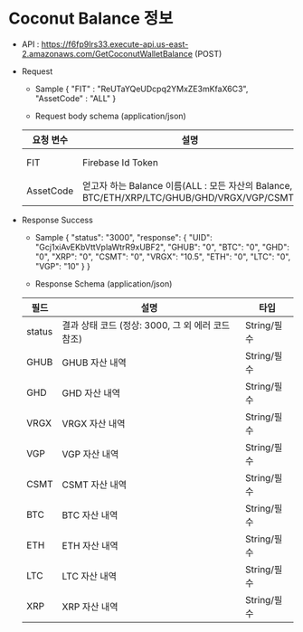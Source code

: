 # Coconut Balance 정보


- API : https://f6fp9lrs33.execute-api.us-east-2.amazonaws.com/GetCoconutWalletBalance (POST)


- Request

  * Sample
  {
      "FIT" : "ReUTaYQeUDcpq2YMxZE3mKfaX6C3",
      "AssetCode" : "ALL"
  }
  
  * Request body schema (application/json)
  
  요청 변수 | 설명 | 타입
  ------------ | ------------- | -------------
  FIT | Firebase Id Token | String/필수
  AssetCode | 얻고자 하는 Balance 이름(ALL : 모든 자산의 Balance, BTC/ETH/XRP/LTC/GHUB/GHD/VRGX/VGP/CSMT) | String/필수

- Response Success

  * Sample 
{
    "status": "3000",
    "response": 
    {
        "UID": "Gcj1xiAvEKbVttVplaWtrR9xUBF2", "GHUB": "0", "BTC": "0", "GHD": "0", "XRP": "0", "CSMT": "0", "VRGX": "10.5", "ETH": "0", "LTC": "0", "VGP": "10"
    }
}
  
  * Response Schema (application/json)

  필드 | 설명 | 타입
  ------------ | ------------- | -------------
  status | 결과 상태 코드 (정상: 3000, 그 외 에러 코드 참조) | String/필수
  GHUB | GHUB 자산 내역 | String/필수
  GHD | GHD 자산 내역 | String/필수
  VRGX | VRGX 자산 내역 | String/필수
  VGP | VGP 자산 내역 | String/필수
  CSMT | CSMT 자산 내역 | String/필수
  BTC | BTC 자산 내역 | String/필수
  ETH | ETH 자산 내역 | String/필수
  LTC | LTC 자산 내역 | String/필수
  XRP | XRP 자산 내역 | String/필수
              

